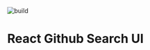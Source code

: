 ![build](https://github.com/manuelc2209/github-search-react/actions/workflows/main.yml/badge.svg)

# React Github Search UI

